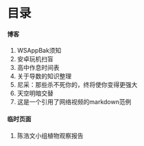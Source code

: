 # 目录

#### 博客

1. WSAppBak须知
2. 安卓玩机扫盲
3. 高中作息时间表
4. 关于导数的知识整理
5. 尼采：那些杀不死你的，终将使你变得更强大
6. 天空明暗交替
7. 这是一个引用了网络视频的markdown范例

#### 临时页面

1. 陈浩文小组植物观察报告